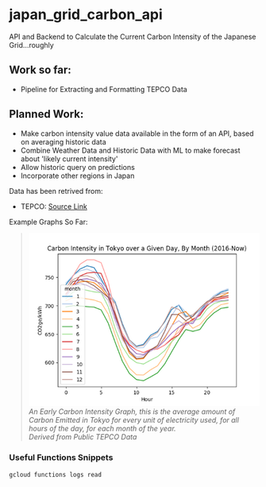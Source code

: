 # japan_grid_carbon_api

API and Backend to Calculate the Current Carbon Intensity of the Japanese Grid...roughly

## Work so far:
- Pipeline for Extracting and Formatting TEPCO Data

## Planned Work:
- Make carbon intensity value data available in the form of an API, based on averaging historic data
- Combine Weather Data and Historic Data with ML to make forecast about 'likely current intensity'
- Allow historic query on predictions
- Incorporate other regions in Japan

Data has been retrived from:

- TEPCO: [Source Link](http://www.tepco.co.jp/forecast/html/area_data-j.html)

Example Graphs So Far:  
>![Carbon Intensity in Tokyo over a Given Day, By Month (2016-Now)](misc/dailyMonthEarlyPlot.png)  
>_An Early Carbon Intensity Graph, this is the average amount of Carbon Emitted in Tokyo for every unit of electricity used, for all hours of the day, for each month of the year.  
> Derived from Public TEPCO Data_

### Useful Functions Snippets
```bash
gcloud functions logs read
```